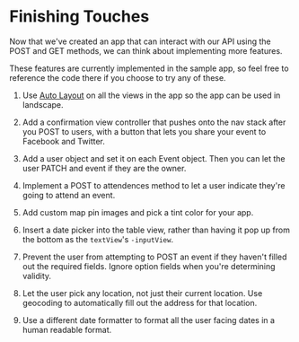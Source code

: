 # Finishing Touches

Now that we've created an app that can interact with our API using the POST and GET methods, we can think about implementing more features. 

These features are currently implemented in the sample app, so feel free to reference the code there if you choose to try any of these.

1) Use [Auto Layout](https://developer.apple.com/library/ios/documentation/UserExperience/Conceptual/AutolayoutPG/Introduction/Introduction.html) on all the views in the app so the app can be used in landscape.

2) Add a confirmation view controller that pushes onto the nav stack after you POST to users, with a button that lets you share your event to Facebook and Twitter.

3) Add a user object and set it on each Event object. Then you can let the user PATCH and event if they are the owner.

4) Implement a POST to attendences method to let a user indicate they're going to attend an event.

5) Add custom map pin images and pick a tint color for your app.

6) Insert a date picker into the table view, rather than having it pop up from the bottom as the `textView`'s `-inputView`.

7) Prevent the user from attempting to POST an event if they haven't filled out the required fields. Ignore option fields when you're determining validity.

8) Let the user pick any location, not just their current location. Use geocoding to automatically fill out the address for that location.

9) Use a different date formatter to format all the user facing dates in a human readable format.

